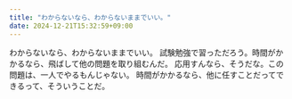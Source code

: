 ```yaml
---
title: "わからないなら、わからないままでいい。"
date: 2024-12-21T15:32:59+09:00
---
```

わからないなら、わからないままでいい。
試験勉強で習っただろう。時間がかかるなら、飛ばして他の問題を取り組むんだ。
応用すんなら、そうだな。この問題は、一人でやるもんじゃない。
時間がかかるなら、他に任すことだってできるって、そういうことだ。
